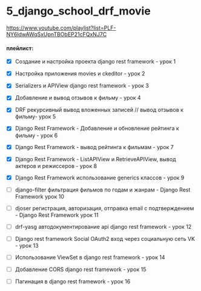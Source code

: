 # 5_django_school_drf_movie

https://www.youtube.com/playlist?list=PLF-NY6ldwAWqSxUpnTBObEP21cFQxNJ7C

#### плейлист:
- [x] Создание и настройка проекта django rest framework - урок 1
- [x] Настройка приложения movies и ckeditor - урок 2
- [x] Serializers и APIView django rest framework - урок 3
- [x] Добавление и вывод отзывов к фильму - урок 4
- [x] DRF рекурсивный вывод вложенных записей // вывод отзывов к фильму- урок 5
- [x] Django Rest Framework - Добавление и обновление рейтинга к фильму - урок 6
- [x] Django Rest Framework - вывод рейтинга к фильмам - урок 7
- [x] Django Rest Framework - ListAPIView и RetrieveAPIView, вывод актеров и режиссеров - урок 8
- [x] Django Rest Framework использование generics классов - урок 9
- [ ] django-filter фильтрация фильмов по годам и жанрам - Django Rest Framework урок 10
- [ ] djoser регистрация, авторизация, отправка email с подтверждением - Django Rest Framework урок 11
- [ ] drf-yasg автодокументирование api django rest framework - урок 12
- [ ] Django rest framework Social OAuth2 вход через социальную сеть VK - урок 13
- [ ] Использование ViewSet в django rest framework - урок 14
- [ ] Добавление CORS django rest framework - урок 15
- [ ] Пагинация в django rest framework - урок 16


